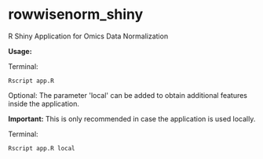 # rowwisenorm_shiny
R Shiny Application for Omics Data Normalization 

**Usage:**

Terminal:
```
Rscript app.R 
```

Optional: The parameter 'local' can be added to obtain additional features inside the application.

**Important:** This is only recommended in case the application is used locally.

Terminal:
```
Rscript app.R local 
```
